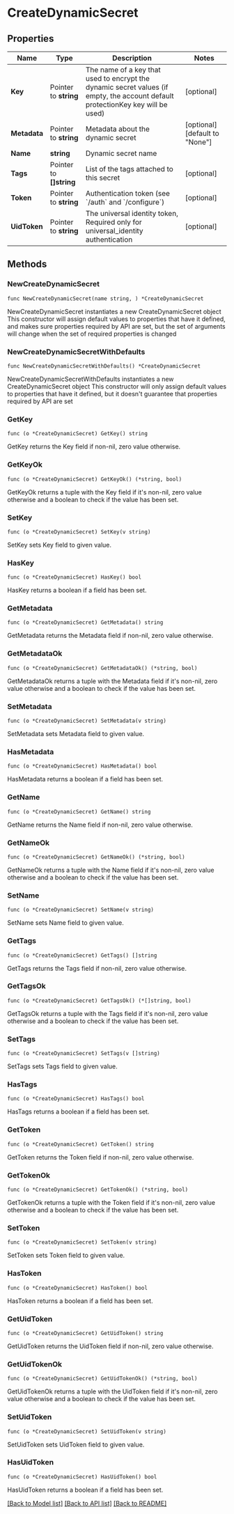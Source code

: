 # CreateDynamicSecret

## Properties

Name | Type | Description | Notes
------------ | ------------- | ------------- | -------------
**Key** | Pointer to **string** | The name of a key that used to encrypt the dynamic secret values (if empty, the account default protectionKey key will be used) | [optional] 
**Metadata** | Pointer to **string** | Metadata about the dynamic secret | [optional] [default to "None"]
**Name** | **string** | Dynamic secret name | 
**Tags** | Pointer to **[]string** | List of the tags attached to this secret | [optional] 
**Token** | Pointer to **string** | Authentication token (see &#x60;/auth&#x60; and &#x60;/configure&#x60;) | [optional] 
**UidToken** | Pointer to **string** | The universal identity token, Required only for universal_identity authentication | [optional] 

## Methods

### NewCreateDynamicSecret

`func NewCreateDynamicSecret(name string, ) *CreateDynamicSecret`

NewCreateDynamicSecret instantiates a new CreateDynamicSecret object
This constructor will assign default values to properties that have it defined,
and makes sure properties required by API are set, but the set of arguments
will change when the set of required properties is changed

### NewCreateDynamicSecretWithDefaults

`func NewCreateDynamicSecretWithDefaults() *CreateDynamicSecret`

NewCreateDynamicSecretWithDefaults instantiates a new CreateDynamicSecret object
This constructor will only assign default values to properties that have it defined,
but it doesn't guarantee that properties required by API are set

### GetKey

`func (o *CreateDynamicSecret) GetKey() string`

GetKey returns the Key field if non-nil, zero value otherwise.

### GetKeyOk

`func (o *CreateDynamicSecret) GetKeyOk() (*string, bool)`

GetKeyOk returns a tuple with the Key field if it's non-nil, zero value otherwise
and a boolean to check if the value has been set.

### SetKey

`func (o *CreateDynamicSecret) SetKey(v string)`

SetKey sets Key field to given value.

### HasKey

`func (o *CreateDynamicSecret) HasKey() bool`

HasKey returns a boolean if a field has been set.

### GetMetadata

`func (o *CreateDynamicSecret) GetMetadata() string`

GetMetadata returns the Metadata field if non-nil, zero value otherwise.

### GetMetadataOk

`func (o *CreateDynamicSecret) GetMetadataOk() (*string, bool)`

GetMetadataOk returns a tuple with the Metadata field if it's non-nil, zero value otherwise
and a boolean to check if the value has been set.

### SetMetadata

`func (o *CreateDynamicSecret) SetMetadata(v string)`

SetMetadata sets Metadata field to given value.

### HasMetadata

`func (o *CreateDynamicSecret) HasMetadata() bool`

HasMetadata returns a boolean if a field has been set.

### GetName

`func (o *CreateDynamicSecret) GetName() string`

GetName returns the Name field if non-nil, zero value otherwise.

### GetNameOk

`func (o *CreateDynamicSecret) GetNameOk() (*string, bool)`

GetNameOk returns a tuple with the Name field if it's non-nil, zero value otherwise
and a boolean to check if the value has been set.

### SetName

`func (o *CreateDynamicSecret) SetName(v string)`

SetName sets Name field to given value.


### GetTags

`func (o *CreateDynamicSecret) GetTags() []string`

GetTags returns the Tags field if non-nil, zero value otherwise.

### GetTagsOk

`func (o *CreateDynamicSecret) GetTagsOk() (*[]string, bool)`

GetTagsOk returns a tuple with the Tags field if it's non-nil, zero value otherwise
and a boolean to check if the value has been set.

### SetTags

`func (o *CreateDynamicSecret) SetTags(v []string)`

SetTags sets Tags field to given value.

### HasTags

`func (o *CreateDynamicSecret) HasTags() bool`

HasTags returns a boolean if a field has been set.

### GetToken

`func (o *CreateDynamicSecret) GetToken() string`

GetToken returns the Token field if non-nil, zero value otherwise.

### GetTokenOk

`func (o *CreateDynamicSecret) GetTokenOk() (*string, bool)`

GetTokenOk returns a tuple with the Token field if it's non-nil, zero value otherwise
and a boolean to check if the value has been set.

### SetToken

`func (o *CreateDynamicSecret) SetToken(v string)`

SetToken sets Token field to given value.

### HasToken

`func (o *CreateDynamicSecret) HasToken() bool`

HasToken returns a boolean if a field has been set.

### GetUidToken

`func (o *CreateDynamicSecret) GetUidToken() string`

GetUidToken returns the UidToken field if non-nil, zero value otherwise.

### GetUidTokenOk

`func (o *CreateDynamicSecret) GetUidTokenOk() (*string, bool)`

GetUidTokenOk returns a tuple with the UidToken field if it's non-nil, zero value otherwise
and a boolean to check if the value has been set.

### SetUidToken

`func (o *CreateDynamicSecret) SetUidToken(v string)`

SetUidToken sets UidToken field to given value.

### HasUidToken

`func (o *CreateDynamicSecret) HasUidToken() bool`

HasUidToken returns a boolean if a field has been set.


[[Back to Model list]](../README.md#documentation-for-models) [[Back to API list]](../README.md#documentation-for-api-endpoints) [[Back to README]](../README.md)


